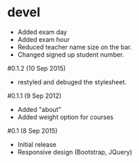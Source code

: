 # devel
* Added exam day
* Added exam hour
* Reduced teacher name size on the bar.
* Changed signed up student number.

#0.1.2 (10 Sep 2015)
* restyled and debuged the stylesheet.

#0.1.1 (9 Sep 2012)
* Added "about"
* Added weight option for courses

#0.1 (8 Sep 2015)
* Initial release
* Responsive design (Bootstrap, JQuery)
